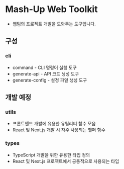 # Mash-Up Web Toolkit

- 웹팀의 프로젝트 개발을 도와주는 도구입니다.

## 구성

### cli

- command - CLI 명령어 실행 도구
- generate-api - API 코드 생성 도구
- generate-config - 설정 파일 생성 도구

## 개발 예정

### utils

- 프론트엔드 개발에 유용한 유틸리티 함수 모음
- React 및 Next.js 개발 시 자주 사용되는 헬퍼 함수

### types

- TypeScript 개발을 위한 유용한 타입 정의
- React 및 Next.js 프로젝트에서 공통적으로 사용되는 타입
